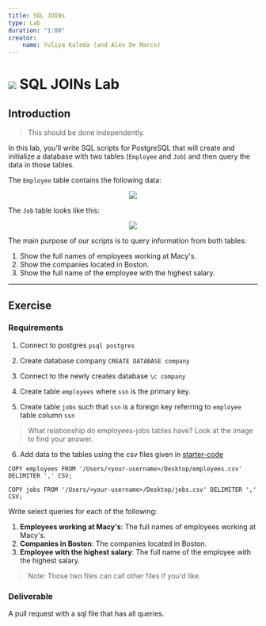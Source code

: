 ```yaml
---
title: SQL JOINs
type: Lab
duration: "1:00"
creator:
    name: Yuliya Kaleda (and Alex De Marco)
---
```


# ![](https://ga-dash.s3.amazonaws.com/production/assets/logo-9f88ae6c9c3871690e33280fcf557f33.png) SQL JOINs Lab

## Introduction

> This should be done independently.

In this lab, you'll write SQL scripts for PostgreSQL that will create and initialize a database with two tables (`Employee` and `Job`) and then query the data in those tables. 

The `Employee` table contains the following data:  

<p align="center">
  <img src="./screenshots/employee.png">  
</p>

The `Job` table looks like this:  

<p align="center">
  <img src="./screenshots/job.png">   
</p>

The main purpose of our scripts is to query information from both tables:  

1.  Show the full names of employees working at Macy's.
2.  Show the companies located in Boston.  
3.  Show the full name of the employee with the highest salary.  

-------

## Exercise

### Requirements

1. Connect to postgres `psql postgres`

2. Create database company `CREATE DATABASE company`

3. Connect to the newly creates database `\c company`

4. Create table `employees` where `ssn` is the primary key.

5. Create table `jobs` such that `ssn` is a foreign key referring to `employee` table column `ssn`
> What relationship do employees-jobs tables have? Look at the image to find your answer.
6.  Add data to the tables using the csv files given in [starter-code](./starter-code)

```
COPY employees FROM '/Users/<your-username>/Desktop/employees.csv' DELIMITER ',' CSV;

COPY jobs FROM '/Users/<your-username>/Desktop/jobs.csv' DELIMITER ',' CSV;
```

Write select queries for each of the following:
  1. **Employees working at Macy's**: The full names of employees working at Macy's.
  1. **Companies in Boston**: The companies located in Boston.
  1. **Employee with the highest salary**: The full name of the employee with the highest salary.

> Note: Those two files can call other files if you'd like.

### Deliverable

A pull request with a sql file that has all queries.
